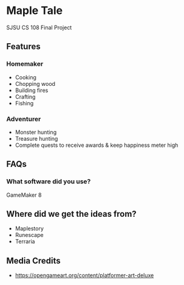 # Maple Tale
SJSU CS 108 Final Project

## Features
### Homemaker
- Cooking
- Chopping wood
- Building fires
- Crafting
- Fishing
### Adventurer
- Monster hunting
- Treasure hunting
- Complete quests to receive awards & keep happiness meter high

## FAQs
### What software did you use?
GameMaker 8

## Where did we get the ideas from?
- Maplestory
- Runescape
- Terraria

## Media Credits
- https://opengameart.org/content/platformer-art-deluxe

